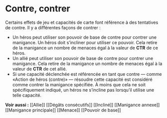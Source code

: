 # Contre, contrer
Certains effets de jeu et capacités de carte font référence à des tentatives de contre. Il y a différentes façons de contrer :
- Un héros peut utiliser son pouvoir de base de contre pour contrer une manigance. Un héros doit s’incliner pour utiliser ce pouvoir. Cela retire de la manigance un nombre de menaces égal à la valeur de **CTR** de ce héros.
- Un allié peut utiliser son pouvoir de base de contre pour contrer une manigance. Cela retire de la manigance un nombre de menaces égal à la valeur de **CTR** de cet allié.
- Si une capacité déclenchée est référencée en tant que contre — comme «Action de héros (contre)» — résoudre cette capacité est considéré comme contrer la manigance spécifiée. À moins que cela ne soit spécifiquement indiqué, un héros ne s’incline pas lorsqu’il utilise une telle capacité.

**Voir aussi :**
[[Allie]]
[[Dégâts consécutifs]]
[[Incliné]]
[[Manigance annexe]]
[[Manigance principale]]
[[Menace]]
[[Pouvoir de base]]